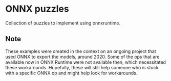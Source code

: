 # ONNX puzzles
Collection of puzzles to implement using onnxruntime.

## Note
These examples were created in the context on an ongoing project that used ONNX to export the models, 
around 2020. 
Some of the ops that are available now in ONNX Runtime were not available then, which necessitated these
workarounds. 
Hopefully, these will still help someone who is stuck with a specific ONNX op and might help look for workarounds.


